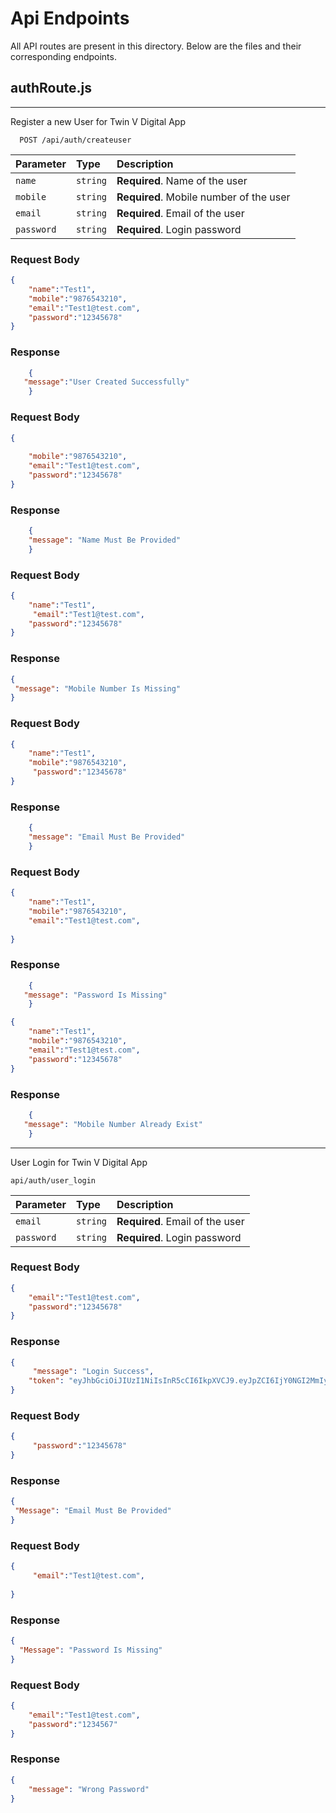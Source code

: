 # Api Endpoints

All API routes are present in this directory. Below are the files and their corresponding endpoints.

## authRoute.js

---

Register a new User for Twin V Digital App

```http
  POST /api/auth/createuser
```

| Parameter         | Type     | Description                             |
| :---------------- | :------- | :-------------------------------------- |
| `name`            | `string` | **Required**. Name of the user          |
| `mobile`          | `string` | **Required**. Mobile number of the user |
| `email`           | `string` | **Required**. Email of the user         |
| `password`        | `string` | **Required**. Login password            |

### Request Body

```json
{
    "name":"Test1", 
    "mobile":"9876543210", 
    "email":"Test1@test.com", 
    "password":"12345678"
}
```
### Response 

```json
    {
   "message":"User Created Successfully"
    }
```

### Request Body

```json
{
     
    "mobile":"9876543210", 
    "email":"Test1@test.com", 
    "password":"12345678"
}
```

### Response 

```json
    {
    "message": "Name Must Be Provided"
    }
```
### Request Body

```json
{
    "name":"Test1", 
     "email":"Test1@test.com", 
    "password":"12345678"
}
```

### Response 
```json
{
 "message": "Mobile Number Is Missing"
}
```

### Request Body

```json
{
    "name":"Test1", 
    "mobile":"9876543210", 
     "password":"12345678"
}
```
### Response 

```json
    {
    "message": "Email Must Be Provided"
    }
```
### Request Body

```json
{
    "name":"Test1", 
    "mobile":"9876543210", 
    "email":"Test1@test.com", 
    
}
```
### Response 

```json
    {
   "message": "Password Is Missing"
    }
```

```json
{
    "name":"Test1", 
    "mobile":"9876543210", 
    "email":"Test1@test.com", 
    "password":"12345678"
}
```
### Response 

```json
    {
   "message": "Mobile Number Already Exist"
    }
```


---

User Login for Twin V Digital App

```http 
api/auth/user_login
```



| Parameter         | Type     | Description                             |
| :---------------- | :------- | :-------------------------------------- |
| `email`           | `string` | **Required**. Email of the user         |
| `password`        | `string` | **Required**. Login password            |


### Request Body
```json
{
    "email":"Test1@test.com", 
    "password":"12345678"
}
```

### Response
```json
{
     "message": "Login Success",
    "token": "eyJhbGciOiJIUzI1NiIsInR5cCI6IkpXVCJ9.eyJpZCI6IjY0NGI2MmIyYzY3YmM2MTU3NjZlYTNhMSIsImlhdCI6MTY4MjY2NTUzOSwiZXhwIjoxNjg1MjU3NTM5fQ.eq8RjKM8sqKUurlU5r_EtPrOt3YhsWOlWDwwLvJGoZQ"
}
```
### Request Body
```json
{
     "password":"12345678"
}
```

### Response
```json
{
 "Message": "Email Must Be Provided"
}
```

### Request Body
```json
{
     "email":"Test1@test.com",
    
}
```

### Response
```json
{
  "Message": "Password Is Missing"
}
```

### Request Body
```json
{
    "email":"Test1@test.com", 
    "password":"1234567"
}
```

### Response

```json
{
    "message": "Wrong Password"
}
```


